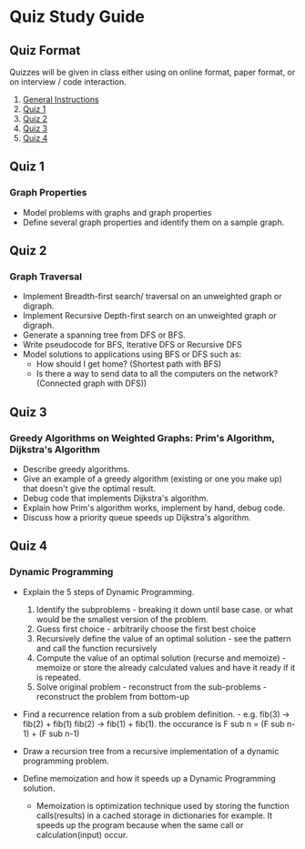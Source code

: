 # Quiz Study Guide

## Quiz Format
Quizzes will be given in class either using on online format, paper format, or on interview / code interaction.


1. [General Instructions](#general-instructions)
1. [Quiz 1](#quiz-1)
1. [Quiz 2](#quiz-2)
1. [Quiz 3](#quiz-3)
1. [Quiz 4](#quiz-4)


## Quiz 1
### Graph Properties
- Model problems with graphs and graph properties
- Define several graph properties and identify them on a sample graph.


## Quiz 2
 ### Graph Traversal
- Implement Breadth-first search/ traversal on an unweighted graph or digraph.
- Implement Recursive Depth-first search on an unweighted graph or digraph.
- Generate a spanning tree from DFS or BFS.
- Write pseudocode for BFS, Iterative DFS or Recursive DFS
- Model solutions to applications using BFS or DFS such as:
  - How should I get home? (Shortest path with BFS)
  - Is there a way to send data to all the computers on the network? (Connected graph with DFS))


## Quiz 3
 ### Greedy Algorithms on Weighted Graphs: Prim's Algorithm, Dijkstra's Algorithm
 - Describe greedy algorithms.
 - Give an example of a greedy algorithm (existing or one you make up) that doesn't give the optimal result.
  - Debug code that implements Dijkstra's algorithm.
  - Explain how Prim's algorithm  works, implement by hand, debug code.
  - Discuss how a priority queue speeds up Dijkstra's algorithm.


 ## Quiz 4
  ### Dynamic Programming
 - Explain the 5 steps of Dynamic Programming.
    1. Identify the subproblems - breaking it down until base case. or what would be the smallest version of the problem.
    1. Guess first choice - arbitrarily choose the first best choice
    1. Recursively define the value of an optimal solution - see the pattern and call the function recursively
    1. Compute the value of an optimal solution (recurse and memoize) - memoize or store the already calculated values and have it ready if it is repeated. 
    1. Solve original problem - reconstruct from the sub-problems - reconstruct the problem from bottom-up 

 - Find a recurrence relation from a sub problem definition. - e.g. fib(3) -> fib(2) + fib(1)
    fib(2) -> fib(1) + fib(1). the occurance is F sub n = (F sub n-1) + (F sub n-1)
 - Draw a recursion tree from a recursive implementation of a dynamic programming problem.
    
 - Define memoization and how it speeds up a Dynamic Programming solution.
    - Memoization is optimization technique used by storing the function calls(results) in a cached storage in dictionaries for example. It speeds up the program because when the same call or calculation(input) occur. 


